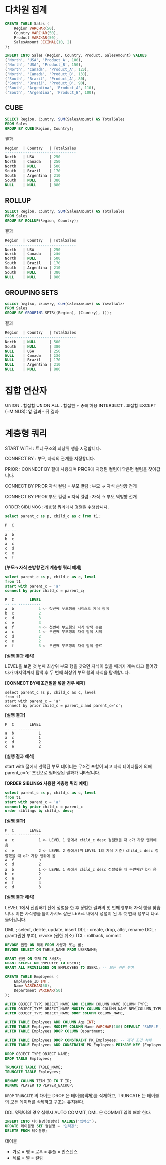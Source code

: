 # 다차원 집계 
```SQL
CREATE TABLE Sales (
    Region VARCHAR(50),
    Country VARCHAR(50),
    Product VARCHAR(50),
    SalesAmount DECIMAL(10, 2)
);

INSERT INTO Sales (Region, Country, Product, SalesAmount) VALUES
('North', 'USA', 'Product_A', 100),
('North', 'USA', 'Product_B', 150),
('North', 'Canada', 'Product_A', 120),
('North', 'Canada', 'Product_B', 130),
('South', 'Brazil', 'Product_A', 80),
('South', 'Brazil', 'Product_B', 90),
('South', 'Argentina', 'Product_A', 110),
('South', 'Argentina', 'Product_B', 100);
```

## CUBE 
```SQL
SELECT Region, Country, SUM(SalesAmount) AS TotalSales
FROM Sales
GROUP BY CUBE(Region, Country);
```

결과 
``` SQL
Region  | Country   | TotalSales
--------------------------------
North   | USA       | 250
North   | Canada    | 250
North   | NULL      | 500
South   | Brazil    | 170
South   | Argentina | 210
South   | NULL      | 380
NULL    | NULL      | 880
```

## ROLLUP

```SQL
SELECT Region, Country, SUM(SalesAmount) AS TotalSales
FROM Sales
GROUP BY ROLLUP(Region, Country);
```

결과 
``` SQL
Region  | Country   | TotalSales
--------------------------------
North   | USA       | 250
North   | Canada    | 250
North   | NULL      | 500
South   | Brazil    | 170
South   | Argentina | 210
South   | NULL      | 380
NULL    | NULL      | 880
```

##  GROUPING SETS 
```SQL
SELECT Region, Country, SUM(SalesAmount) AS TotalSales
FROM Sales
GROUP BY GROUPING SETS((Region), (Country), ());
```

결과 
``` SQL
Region  | Country   | TotalSales
--------------------------------
North   | NULL      | 500
South   | NULL      | 380
NULL    | USA       | 250
NULL    | Canada    | 250
NULL    | Brazil    | 170
NULL    | Argentina | 210
NULL    | NULL      | 880
```


# 집합 연산자

UNION : 합집합
UNION ALL : 합집한 + 중복 허용 
INTERSECT : 교집합 
EXCEPT (=MINUS): 앞 결과 - 뒤 결과 



# 계층형 쿼리 

START WITH : 트리 구조의 최상위 행을 지정합니다.

CONNECT BY : 부모, 자식의 관계를 지정합니다.

PRIOR : CONNECT BY 절에 사용되며 PRIOR에 지정된 컬럼이 맞은편 컬럼을 찾아갑니다.

CONNECT BY PRIOR 자식 컬럼 = 부모 컬럼 : 부모 → 자식 순방향 전개

CONNECT BY PRIOR 부모 컬럼 = 자식 컬럼 : 자식 → 부모 역방향 전개

ORDER SIBLINGS : 계층형 쿼리에서 정렬을 수행합니다.


```sql
select parent_c as p, child_c as c from t1;
```


```sql
P  C
-- --
a  b
b  c
a  c
c  d
c  e
e  f
```

**[부모→자식 순방향 전개 계층형 쿼리 예제]**

```sql
select parent_c as p, child_c as c, level 
from t1
start with parent_c = 'a'
connect by prior child_c = parent_c;
```

```sql
P  C       LEVEL
-- -- ----------
a  b           1 <- 첫번째 부모행을 시작으로 자식 탐색
b  c           2
c  d           3
c  e           3
e  f           4 <- 첫번째 부모행의 자식 탐색 종료
a  c           1 <- 두번째 부모행의 자식 탐색 시작
c  d           2
c  e           2
e  f           3 <- 두번째 부모행의 자식 탐색 종료
```

**[실행 결과 해석]**

LEVEL을 보면 첫 번째 최상위 부모 행을 찾으면 자식이 없을 때까지 계속 타고 들어갔다가 마지막까지 탐색 후 두 번째 최상위 부모 행의 자식을 탐색합니다.


**[CONNECT BY에 조건절을 넣을 경우 예제]**

```
select parent_c as p, child_c as c, level 
from t1
start with parent_c = 'a'
connect by prior child_c = parent_c and parent_c='c';
```

**[실행 결과]**

```
P  C       LEVEL
-- -- ----------
a  b           1
a  c           1
c  d           2
c  e           2
```

**[실행 결과 해석]**

start with 절에서 선택된 부모 데이터는 무조건 포함이 되고 자식 데이터들에 의해 parent_c='c' 조건으로 필터링된 결과가 나타납니다.


**[ORDER SIBLINGS 사용한 계층형 쿼리 예제]**

```sql
select parent_c as p, child_c as c, level 
from t1
start with parent_c = 'a'
connect by prior child_c = parent_c
order siblings by child_c desc;
```

**[실행 결과]**

```
P  C       LEVEL
-- -- ----------
a  c           1 <- LEVEL 1 중에서 child_c desc 정렬했을 때 c가 가장 맨위에 옴
c  e           2 <- LEVEL 2 중에서(위 LEVEL 1의 자식 기준) child_c desc 정렬했을 때 e가 가장 맨위에 옴
e  f           3
c  d           2
a  b           1 <- LEVEL 1 중에서 child_c desc 정렬했을 때 두번째인 b가 옴
b  c           2
c  e           3
e  f           4
c  d           3
```

**[실행 결과 해석]**

LEVEL 1에서 진입하기 전에 정렬을 한 후 정렬한 결과의 첫 번째 행부터 자식 행을 찾습니다. 이는 자식행을 들어가서도 같은 LEVEL 내에서 정렬이 된 후 첫 번째 행부터 타고 들어갑니다.





DML ; select, delete, update, insert
DDL : create, drop, alter, rename
DCL : grant(권한 부여), revoke (권한 취소)
TCL : rollback, commit

```SQL
REVOKE 권한 ON 객체 FROM 사용자 또는 롤; 
REVOKE SELECT ON TABLE_NAME FROM USERNAME;

GRANT 권한 ON 객체 TO 사용자;
GRANT SELECT ON EMPLOYEE TO USER1;
GRANT ALL PRIVILEGES ON EMPLOYEES TO USER1; -- 모든 권한 부여 
```


```SQL
CREATE TABLE Employees (
    Employee_ID INT,
    Name VARCHAR(50),
    Department VARCHAR(50)
);

ALTER OBJECT_TYPE OBJECT_NAME ADD COLUMN COLUMN_NAME COLUMN_TYPE;
ALTER OBJECT_TYPE OBJECT_NAME MODIFY COLUMN COLUMN_NAME NEW_COLUMN_TYPE; 
ALTER OBJECT_TYPE OBJECT_NAME DROP COLUMN COLUMN_NAME;

ALTER TABLE Employees ADD COLUMN Age INT; 
ALTER TABLE Employees MODIFY COLUMN Name VARCHAR(100) DEFAULT 'SAMPLE'; 
ALTER TABLE Employees DROP COLUMN Department;

ALTER TABLE Employees DROP CONSTRAINT PK_Employees; -- 제약 조건 삭제 
ALTER TABLE Employees ADD CONSTRAINT PK_Employees PRIMARY KEY (Employee_ID); -- 제약 조건 추가 

DROP OBJECT_TYPE OBJECT_NAME;
DROP TABLE Employees;

TRUNCATE TABLE TABLE_NAME;
TRUNCATE TABLE Employees;

RENAME COLUMN TEAM_ID TO T_ID;
RENAME PLAYER TO PLAYER_BACKUP;
```

`DROP` `TRUNCATE` 의 차이는 DROP 은 테이블(객체)를 삭제하고, TRUNCATE 는 테이블의 모든 데이터를 삭제하고 구조는 유지된다. 

DDL 명령어의 경우 실행시 AUTO COMMIT, DML 은 COMMIT 입력 해야 한다. 

```SQL
INSERT INTO 테이블명(컬럼명) VALUES('입력값');
UPDATE 테이블명 SET 컬럼명 = '입력값';
DELETE FROM 테이블명;
```


테이블 
- 가로 = 행 = 로우 = 튜플 = 인스턴스 
- 세로 = 열 = 컬럼 

